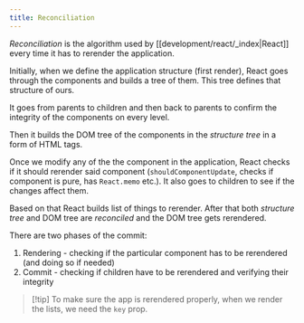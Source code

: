 ```yaml
---
title: Reconciliation
---
```


_Reconciliation_ is the algorithm used by [[development/react/_index|React]] every time it has to rerender the application.

Initially, when we define the application structure (first render), React goes through the components and builds a tree of them. This tree defines that structure of ours.

It goes from parents to children and then back to parents to confirm the integrity of the components on every level.

Then it builds the DOM tree of the components in the _structure tree_ in a form of HTML tags.

Once we modify any of the the component in the application, React checks if it should rerender said component (`shouldComponentUpdate`, checks if component is pure, has `React.memo` etc.). It also goes to children to see if the changes affect them.

Based on that React builds list of things to rerender. After that both _structure tree_ and DOM tree are _reconciled_ and the DOM tree gets rerendered.

There are two phases of the commit:

1. Rendering - checking if the particular component has to be rerendered (and doing so if needed)
2. Commit - checking if children have to be rerendered and verifying their integrity

> [!tip] To make sure the app is rerendered properly, when we render the lists, we need the `key` prop.
